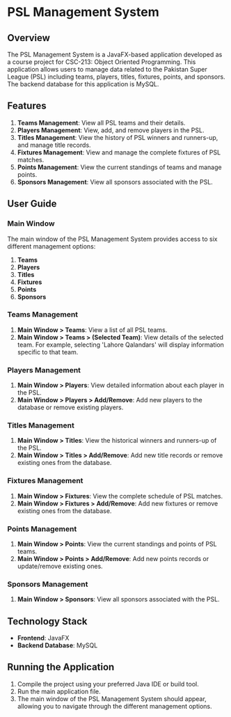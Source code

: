 # PSL Management System

## Overview

The PSL Management System is a JavaFX-based application developed as a course project for CSC-213: Object Oriented Programming. This application allows users to manage data related to the Pakistan Super League (PSL) including teams, players, titles, fixtures, points, and sponsors. The backend database for this application is MySQL.

## Features

1. **Teams Management**: View all PSL teams and their details.
2. **Players Management**: View, add, and remove players in the PSL.
3. **Titles Management**: View the history of PSL winners and runners-up, and manage title records.
4. **Fixtures Management**: View and manage the complete fixtures of PSL matches.
5. **Points Management**: View the current standings of teams and manage points.
6. **Sponsors Management**: View all sponsors associated with the PSL.

## User Guide

### Main Window

The main window of the PSL Management System provides access to six different management options:

1. **Teams**
2. **Players**
3. **Titles**
4. **Fixtures**
5. **Points**
6. **Sponsors**

### Teams Management

1. **Main Window > Teams**: View a list of all PSL teams.
2. **Main Window > Teams > (Selected Team)**: View details of the selected team. For example, selecting 'Lahore Qalandars' will display information specific to that team.

### Players Management

1. **Main Window > Players**: View detailed information about each player in the PSL.
2. **Main Window > Players > Add/Remove**: Add new players to the database or remove existing players.

### Titles Management

1. **Main Window > Titles**: View the historical winners and runners-up of the PSL.
2. **Main Window > Titles > Add/Remove**: Add new title records or remove existing ones from the database.

### Fixtures Management

1. **Main Window > Fixtures**: View the complete schedule of PSL matches.
2. **Main Window > Fixtures > Add/Remove**: Add new fixtures or remove existing ones from the database.

### Points Management

1. **Main Window > Points**: View the current standings and points of PSL teams.
2. **Main Window > Points > Add/Remove**: Add new points records or update/remove existing ones.

### Sponsors Management

1. **Main Window > Sponsors**: View all sponsors associated with the PSL.

## Technology Stack

- **Frontend**: JavaFX
- **Backend Database**: MySQL

## Running the Application

1. Compile the project using your preferred Java IDE or build tool.
2. Run the main application file.
3. The main window of the PSL Management System should appear, allowing you to navigate through the different management options.